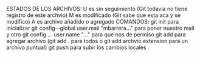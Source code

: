 ESTADOS DE LOS ARCHIVOS: 
U es sin seguimiento (Git todavia no tiene registro de este archvio) 
M es modificado (Git sabe que esta aca y se modifico)
A es archivo añadido o agregado
COMANDOS:
git init para inicializar
git config--global user.mail "mbarrera..." para poner nuestro mail y otro git config ... user.name "..." para que nos de permiso
git add para agregar archivo (git add . para todos o git add archvio.extension para un archivo puntual)
git push para subir los cambios locales 
